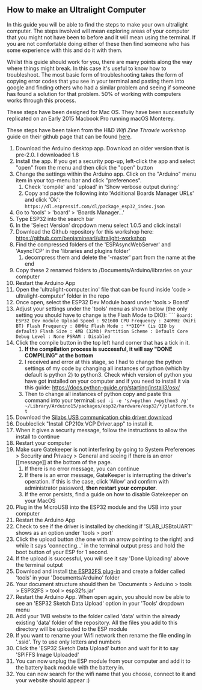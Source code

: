 ## How to make an Ultralight Computer

In this guide you will be able to find the steps to make your own ultralight computer. The steps involved will mean exploring areas of your computer that you might not have been to before and it will mean using the terminal. If you are not comfortable doing either of these then find someone who has some experience with this and do it with them. 

Whilst this guide should work for you, there are many points along the way where things might break. In this case it's useful to know how to troubleshoot. The most basic form of troubleshooting takes the form of copying error codes that you see in your terminal and pasting them into google and finding others who had a similar problem and seeing if someone has found a solution for that problem. 50% of working with computers works through this process.

These steps have been designed for Mac OS. They have been successfully replicated on an Early 2015 Macbook Pro running macOS Monterey. 

These steps have been taken from the H&D *Wifi Zine Throwie* workshop guide on their github page that can be found [here](https://github.com/hackersanddesigners/WifiZineThrowie_ScavengerHunt).  

1. Download the Arduino desktop app. Download an older version that is pre-2.0. I downloaded 1.8
2. Install the app. If you get a security pop-up, left-click the app and select "open" from the menu and then click the "open" button
3. Change the settings within the Arduino app. Click on the "Arduino" menu item in your top-menu bar and click "preferences".
	1. Check 'compile' and 'upload' in 'Show verbose output during:'
	2. Copy and paste the following into 'Additional Boards Manager URLs' and click 'Ok': `https://dl.espressif.com/dl/package_esp32_index.json`
4. Go to 'tools' > 'board' > 'Boards Manager...'
5. Type ESP32 into the search bar
6. In the 'Select Version' dropdown menu select 1.0.5 and click install
7. Download the Github repository for this workshop here: https://github.com/benjaminearl/ultralight-workshop
8. Find the compressed folders of the 'ESPAsyncWebServer' and 'AsyncTCP' in the 'libraries and plugins folder'
	1. decompress them and delete the '-master' part from the name at the end
9. Copy these 2 renamed folders to /Documents/Arduino/libraries on your computer
10. Restart the Arduino App
11. Open the 'ultralight-computer.ino' file that can be found inside 'code > ultralight-computer' folder in the repo
12. Once open, select the ESP32 Dev Module board under 'tools > Board'
13. Adjust your settings under the 'tools' menu as shown below (the only setting you should have to change is the Flash Mode to DIO): ````
``
Board: ESP32 Dev module
Upload Speed : 921600
CPU Frequency : 240MHz (WiFi BT)
Flash Frequency : 80MHz
Flash Mode : **DIO** (is QIO by default)
Flash Size : 4MB (32Mb)
Partition Scheme : Default
Core Debug Level : None
PSRAM : Disabled
``
14. Click the compile button in the top left hand corner that has a tick in it.
	1. **If the compilation process is successful, it will say "DONE COMPILING" at the bottom**
	2. I received and error at this stage, so I had to change the python settings of my code by changing all instances of python (which by default is python 2) to python3. Check which version of python you have got installed on your computer and if you need to install it via this guide: https://docs.python-guide.org/starting/install3/osx/
	3. Then to change all instances of python copy and paste this command into your terminal: `sed -i -e 's/=python /=python3 /g' ~/Library/Arduino15/packages/esp32/hardware/esp32/*/platform.txt`
15. Download the [Silabs USB communication chip driver download](https://www.silabs.com/products/development-tools/software/usb-to-uart-bridge-vcp-drivers)
16. Doubleclick "Install CP210x VCP Driver.app" to install it.
17. When it gives a security message, follow the instructions to allow the install to continue
18. Restart your computer
19. Make sure Gatekeeper is not interfering by going to System Preferences > Security and Privacy > General and seeing if there is an error [[message]] at the bottom of the page.
	1. If there is no error message, you can continue
	2. If there is an error message, GateKeeper is interrupting the driver's operation. If this is the case, click 'Allow' and confirm with administrator password, **then restart your computer**.
	3. If the error persists, find a guide on how to disable Gatekeeper on your MacOS
20. Plug in the MicroUSB into the ESP32 module and the USB into your computer
21. Restart the Arduino App
22. Check to see if the driver is installed by checking if 'SLAB_USBtoUART' shows as an option under 'tools > port'
23. Click the upload button (the one with an arrow pointing to the right) and while it says 'connecting...' in the terminal output press and hold the boot button of your ESP for 1 second.
24. If the upload is successful, you will see it say 'Done Uploading' above the terminal output
25. Download and install [the ESP32FS plug-in](https://github.com/me-no-dev/arduino-esp32fs-plugin/releases) and create a folder called 'tools' in your 'Documents/Arduino' folder
26. Your document structure should then be 'Documents > Arduino > tools > ESP32FS > tool > esp32fs.jar'
27. Restart the Arduino App. When open again, you should now be able to see an 'ESP32 Sketch Data Upload' option in your 'Tools' dropdown menu
28. Add your 1MB website to the folder called 'data' within the already existing 'data' folder of the repository. All the files you add to this directory will be uploaded to the ESP module
29. If you want to rename your Wifi network then rename the file ending in '.ssid'. Try to use only letters and numbers
30. Click the 'ESP32 Sketch Data Upload' button and wait for it to say 'SPIFFS Image Uploaded'
31. You can now unplug the ESP module from your computer and add it to the battery back module with the battery in.
32. You can now search for the wifi name that you choose, connect to it and your website should appear :)

